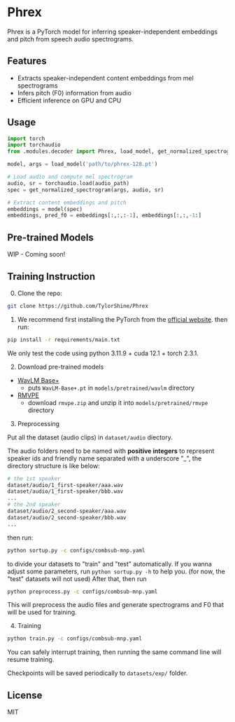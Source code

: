 # Phrex

Phrex is a PyTorch model for inferring speaker-independent embeddings and pitch from speech audio spectrograms.


## Features

- Extracts speaker-independent content embeddings from mel spectrograms
- Infers pitch (F0) information from audio
- Efficient inference on GPU and CPU


## Usage

```python
import torch
import torchaudio
from .modules.decoder import Phrex, load_model, get_normalized_spectrogram

model, args = load_model('path/to/phrex-128.pt')

# Load audio and compute mel spectrogram
audio, sr = torchaudio.load(audio_path)
spec = get_normalized_spectrogram(args, audio, sr)

# Extract content embeddings and pitch
embeddings = model(spec)
embeddings, pred_f0 = embeddings[:,:,:-1], embeddings[:,:,-1:]
```


## Pre-trained Models
WIP - Coming soon!


## Training Instruction

0. Clone the repo:
```sh
git clone https://github.com/TylorShine/Phrex
```


1. We recommend first installing the PyTorch from the [official website](https://pytorch.org/). then run:

```sh
pip install -r requirements/main.txt
```

We only test the code using python 3.11.9 + cuda 12.1 + torch 2.3.1.


2. Download pre-trained models
- [WavLM Base+](https://github.com/microsoft/unilm/tree/master/wavlm)
    - puts `WavLM-Base+.pt` in `models/pretrained/wavlm` directory
- [RMVPE](https://github.com/yxlllc/RMVPE/releases/)
    - download `rmvpe.zip` and unzip it into `models/pretrained/rmvpe` directory
  

3. Preprocessing

Put all the dataset (audio clips) in `dataset/audio` diectory.

The audio folders need to be named with **positive integers** to represent speaker ids and friendly name separated with a underscore "_", the directory structure is like below:

```sh
# the 1st speaker
dataset/audio/1_first-speaker/aaa.wav
dataset/audio/1_first-speaker/bbb.wav
...
# the 2nd speaker
dataset/audio/2_second-speaker/aaa.wav
dataset/audio/2_second-speaker/bbb.wav
...
```

then run:

```sh
python sortup.py -c configs/combsub-mnp.yaml
```

to divide your datasets to "train" and "test" automatically. If you wanna adjust some parameters, run `python sortup.py -h` to help you. (for now, the "test" datasets will not used)
After that, then run

```sh
python preprocess.py -c configs/combsub-mnp.yaml
```

This will preprocess the audio files and generate spectrograms and F0 that will be used for training.


4. Training

```sh
python train.py -c configs/combsub-mnp.yaml
```

You can safely interrupt training, then running the same command line will resume training.

Checkpoints will be saved periodically to `datasets/exp/` folder.


## License
MIT